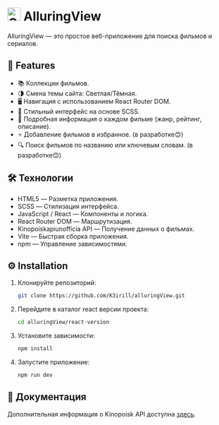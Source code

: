 # <img src="https://github.com/user-attachments/assets/650f3db8-865b-469a-be1b-9dc9ef965ad9" alt="Описание изображения" width="30" /> **AlluringView**

AlluringView — это простое веб-приложение для поиска фильмов и сериалов.

## 🚀 Features

- 📚 Коллекции фильмов.
- 🌗 Смена темы сайта: Светлая/Тёмная.
- 🖥️ Навигация с использованием React Router DOM.
- 🎨 Стильный интерфейс на основе SCSS.
- 📅 Подробная информация о каждом фильме (жанр, рейтинг, описание).
- ⭐ Добавление фильмов в избранное. (в разработке😊)
- 🔍 Поиск фильмов по названию или ключевым словам. (в разработке😊)

## 🛠️ Технологии

- HTML5 — Разметка приложения.
- SCSS — Стилизация интерфейса.
- JavaScript / React — Компоненты и логика.
- React Router DOM — Маршрутизация.
- Kinopoiskapiunofficia API — Получение данных о фильмах.
- Vite — Быстрая сборка приложения.
- npm — Управление зависимостями.

## ⚙️ Installation

1. Клонируйте репозиторий:
   ```bash
   git clone https://github.com/K3irill/alluringView.git
   ```
2. Перейдите в каталог react версии проекта:
   ```bash
   cd alluringView/react-version
   ```
3. Установите зависимости:
   ```bash
   npm install
   ```
4. Запустите приложение:
   ```bash
   npm run dev
   ```
## 📖 Документация
Дополнительная информация о Kinopoisk API доступна [здесь](https://kinopoiskapiunofficial.tech/).

